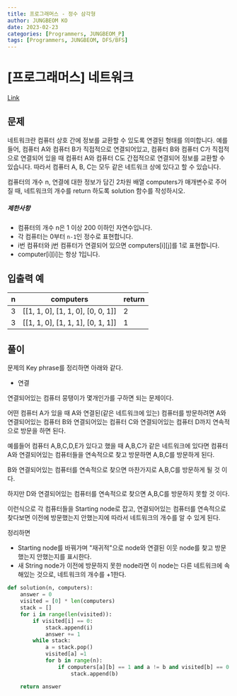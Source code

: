 ```yaml
---
title: 프로그래머스 - 정수 삼각형
author: JUNGBEOM KO
date: 2023-02-23
categories: [Programmers, JUNGBEOM_P]
tags: [Programmers, JUNGBEOM, DFS/BFS]
---
```


# [프로그래머스] 네트워크

[Link](https://school.programmers.co.kr/learn/courses/30/lessons/43105)



## 문제

네트워크란 컴퓨터 상호 간에 정보를 교환할 수 있도록 연결된 형태를 의미합니다. 예를 들어, 컴퓨터 A와 컴퓨터 B가 직접적으로 연결되어있고, 컴퓨터 B와 컴퓨터 C가 직접적으로 연결되어 있을 때 컴퓨터 A와 컴퓨터 C도 간접적으로 연결되어 정보를 교환할 수 있습니다. 따라서 컴퓨터 A, B, C는 모두 같은 네트워크 상에 있다고 할 수 있습니다.

컴퓨터의 개수 n, 연결에 대한 정보가 담긴 2차원 배열 computers가 매개변수로 주어질 때, 네트워크의 개수를 return 하도록 solution 함수를 작성하시오.

##### 제한사항

- 컴퓨터의 개수 n은 1 이상 200 이하인 자연수입니다.
- 각 컴퓨터는 0부터 `n-1`인 정수로 표현합니다.
- i번 컴퓨터와 j번 컴퓨터가 연결되어 있으면 computers[i][j]를 1로 표현합니다.
- computer[i][i]는 항상 1입니다.



## 입출력 예

| n    | computers                         | return |
| ---- | --------------------------------- | ------ |
| 3    | [[1, 1, 0], [1, 1, 0], [0, 0, 1]] | 2      |
| 3    | [[1, 1, 0], [1, 1, 1], [0, 1, 1]] | 1      |



## 풀이

문제의 Key phrase를 정리하면 아래와 같다.

- 연결

연결되어있는 컴퓨터 뭉탱이가 몇개인가를 구하면 되는 문제이다.

어떤 컴퓨터 A가 있을 때 A와 연결된(같은 네트워크에 있는) 컴퓨터를 방문하려면 A와 연결되어있는 컴퓨터 B와 연결되어있는 컴퓨터 C와 연결되어있는 컴퓨터 D까지 연속적으로 방문을 하면 된다.

예를들어 컴퓨터 A,B,C,D,E가 있다고 했을 때 A,B,C가 같은 네트워크에 있다면 컴퓨터 A와 연결되어있는 컴퓨터들을 연속적으로 찾고 방문하면 A,B,C를 방문하게 된다.

B와 연결되어있는 컴퓨터를 연속적으로 찾으면 마찬가지로 A,B,C를 방문하게 될 것 이다.

하지만 D와 연결되어있는 컴퓨터를 연속적으로 찾으면 A,B,C를 방문하지 못할 것 이다.

이런식으로 각 컴퓨터들을 Starting node로 잡고, 연결되어있는 컴퓨터를 연속적으로 찾다보면 이전에 방문했는지 안했는지에 따라서 네트워크의 개수를 알 수 있게 된다.

정리하면

- Starting node를 바꿔가며 "재귀적"으로 node와 연결된 이웃 node를 찾고 방문했는지 안했는지를 표시한다.
- 새 String node가 이전에 방문하지 못한 node라면 이 node는 다른 네트워크에 속해있는 것으로, 네트워크의 개수를 +1한다.

```python
def solution(n, computers):
    answer = 0
    visited = [0] * len(computers)
    stack = []
    for i in range(len(visited)):
        if visited[i] == 0:
            stack.append(i)
            answer += 1
        while stack:
            a = stack.pop()
            visited[a] =1
            for b in range(n):
                if computers[a][b] == 1 and a != b and visited[b] == 0 :
                    stack.append(b)

    return answer
```

